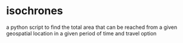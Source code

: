 # isochrones
a python script to find the total area that can be reached from a given geospatial location in a given period of time and travel option
